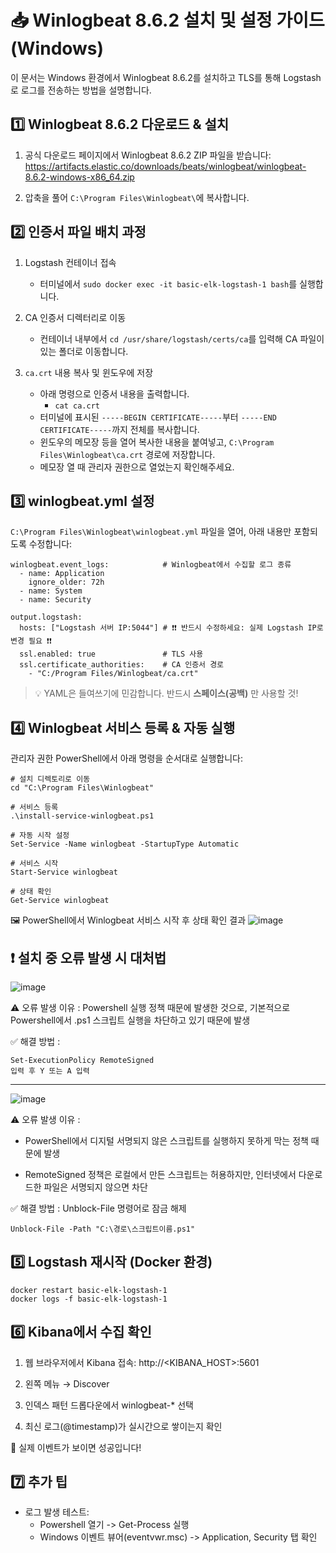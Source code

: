 # 📥 Winlogbeat 8.6.2 설치 및 설정 가이드 (Windows)

이 문서는 Windows 환경에서 Winlogbeat 8.6.2를 설치하고 TLS를 통해 Logstash로 로그를 전송하는 방법을 설명합니다.


## 1️⃣ Winlogbeat 8.6.2 다운로드 & 설치
1. 공식 다운로드 페이지에서 Winlogbeat 8.6.2 ZIP 파일을 받습니다:  
   https://artifacts.elastic.co/downloads/beats/winlogbeat/winlogbeat-8.6.2-windows-x86_64.zip
    
2. 압축을 풀어 `C:\Program Files\Winlogbeat\`에 복사합니다.

## 2️⃣ 인증서 파일 배치 과정
1. Logstash 컨테이너 접속
   - 터미널에서 `sudo docker exec -it basic-elk-logstash-1 bash`를 실행합니다.

2. CA 인증서 디렉터리로 이동
   - 컨테이너 내부에서 `cd /usr/share/logstash/certs/ca`를 입력해 CA 파일이 있는 폴더로 이동합니다.

3. `ca.crt` 내용 복사 및 윈도우에 저장
   - 아래 명령으로 인증서 내용을 출력합니다.
     - `cat ca.crt`
   - 터미널에 표시된 `-----BEGIN CERTIFICATE-----`부터 `-----END CERTIFICATE-----`까지 전체를 복사합니다.
   - 윈도우의 메모장 등을 열어 복사한 내용을 붙여넣고, `C:\Program Files\Winlogbeat\ca.crt` 경로에 저장합니다.
   - 메모장 열 때 관리자 권한으로 열었는지 확인해주세요.
  
## 3️⃣ winlogbeat.yml 설정
`C:\Program Files\Winlogbeat\winlogbeat.yml` 파일을 열어, 아래 내용만 포함되도록 수정합니다:
```
winlogbeat.event_logs:            # Winlogbeat에서 수집할 로그 종류
  - name: Application
    ignore_older: 72h
  - name: System
  - name: Security

output.logstash:
  hosts: ["Logstash 서버 IP:5044"] # ❗❗ 반드시 수정하세요: 실제 Logstash IP로 변경 필요 ❗❗
  ssl.enabled: true               # TLS 사용
  ssl.certificate_authorities:    # CA 인증서 경로
    - "C:/Program Files/Winlogbeat/ca.crt"
```
> 💡 YAML은 들여쓰기에 민감합니다. 반드시 **스페이스(공백)** 만 사용할 것!

## 4️⃣ Winlogbeat 서비스 등록 & 자동 실행
관리자 권한 PowerShell에서 아래 명령을 순서대로 실행합니다:

```
# 설치 디렉토리로 이동
cd "C:\Program Files\Winlogbeat"

# 서비스 등록
.\install-service-winlogbeat.ps1

# 자동 시작 설정
Set-Service -Name winlogbeat -StartupType Automatic

# 서비스 시작
Start-Service winlogbeat

# 상태 확인
Get-Service winlogbeat
```
🖼️ PowerShell에서 Winlogbeat 서비스 시작 후 상태 확인 결과
![image](https://github.com/user-attachments/assets/18f9881a-2aec-47af-973a-38021d03b8e4)

## ❗ 설치 중 오류 발생 시 대처법
![image](https://github.com/user-attachments/assets/7527f6f2-0b6b-415d-9682-69156ef26547)

⚠️ 오류 발생 이유 : 
Powershell 실행 정책 때문에 발생한 것으로, 기본적으로 Powershell에서 .ps1 스크립트 실행을 차단하고 있기 때문에 발생

✅ 해결 방법 :
```
Set-ExecutionPolicy RemoteSigned
입력 후 Y 또는 A 입력
```
---

![image](https://github.com/user-attachments/assets/c6dfb100-4f0d-4ecc-a529-8c75743de8a3)

⚠️ 오류 발생 이유 : 
- PowerShell에서 디지털 서명되지 않은 스크립트를 실행하지 못하게 막는 정책 때문에 발생

- RemoteSigned 정책은 로컬에서 만든 스크립트는 허용하지만, 인터넷에서 다운로드한 파일은 서명되지 않으면 차단

✅ 해결 방법 : 
Unblock-File 명령어로 잠금 해제
```
Unblock-File -Path "C:\경로\스크립트이름.ps1"
```

## 5️⃣ Logstash 재시작 (Docker 환경)
```
docker restart basic-elk-logstash-1
docker logs -f basic-elk-logstash-1
```

## 6️⃣ Kibana에서 수집 확인
1. 웹 브라우저에서 Kibana 접속: http://<KIBANA_HOST>:5601

2. 왼쪽 메뉴 → Discover

3. 인덱스 패턴 드롭다운에서 winlogbeat-* 선택

4. 최신 로그(@timestamp)가 실시간으로 쌓이는지 확인

🎉 실제 이벤트가 보이면 성공입니다!

## 7️⃣ 추가 팁
- 로그 발생 테스트:
  - Powershell 열기 -> Get-Process 실행
  - Windows 이벤트 뷰어(eventvwr.msc) -> Application, Security 탭 확인

